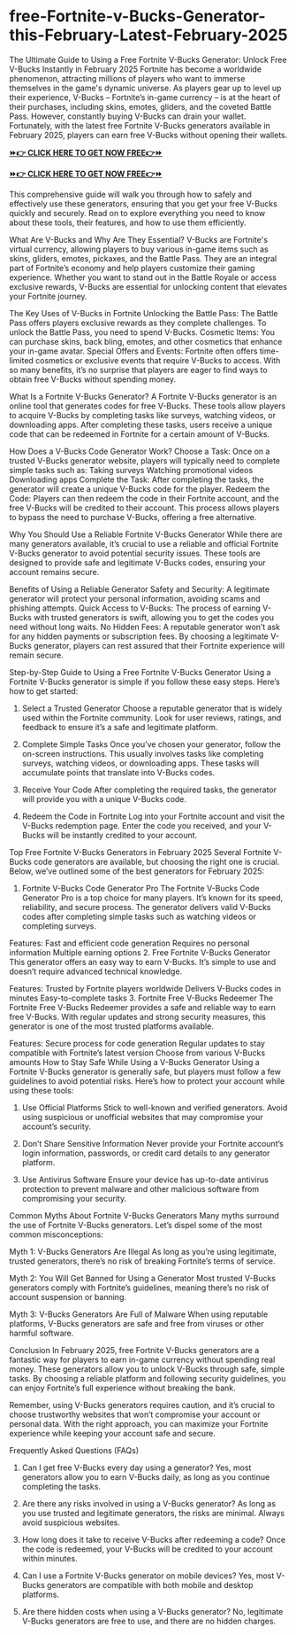 # free-Fortnite-v-Bucks-Generator-this-February-Latest-February-2025
The Ultimate Guide to Using a Free Fortnite V-Bucks Generator: Unlock Free V-Bucks Instantly in February 2025
Fortnite has become a worldwide phenomenon, attracting millions of players who want to immerse themselves in the game's dynamic universe. As players gear up to level up their experience, V-Bucks – Fortnite’s in-game currency – is at the heart of their purchases, including skins, emotes, gliders, and the coveted Battle Pass. However, constantly buying V-Bucks can drain your wallet. Fortunately, with the latest free Fortnite V-Bucks generators available in February 2025, players can earn free V-Bucks without opening their wallets.

**[⏩👉 CLICK HERE TO GET NOW FREE👉⏩](https://jahanhubspot.com/vbucks/)**

**[⏩👉 CLICK HERE TO GET NOW FREE👉⏩](https://jahanhubspot.com/vbucks/)**

This comprehensive guide will walk you through how to safely and effectively use these generators, ensuring that you get your free V-Bucks quickly and securely. Read on to explore everything you need to know about these tools, their features, and how to use them efficiently.

What Are V-Bucks and Why Are They Essential?
V-Bucks are Fortnite's virtual currency, allowing players to buy various in-game items such as skins, gliders, emotes, pickaxes, and the Battle Pass. They are an integral part of Fortnite’s economy and help players customize their gaming experience. Whether you want to stand out in the Battle Royale or access exclusive rewards, V-Bucks are essential for unlocking content that elevates your Fortnite journey.

The Key Uses of V-Bucks in Fortnite
Unlocking the Battle Pass: The Battle Pass offers players exclusive rewards as they complete challenges. To unlock the Battle Pass, you need to spend V-Bucks.
Cosmetic Items: You can purchase skins, back bling, emotes, and other cosmetics that enhance your in-game avatar.
Special Offers and Events: Fortnite often offers time-limited cosmetics or exclusive events that require V-Bucks to access.
With so many benefits, it’s no surprise that players are eager to find ways to obtain free V-Bucks without spending money.

What Is a Fortnite V-Bucks Generator?
A Fortnite V-Bucks generator is an online tool that generates codes for free V-Bucks. These tools allow players to acquire V-Bucks by completing tasks like surveys, watching videos, or downloading apps. After completing these tasks, users receive a unique code that can be redeemed in Fortnite for a certain amount of V-Bucks.

How Does a V-Bucks Code Generator Work?
Choose a Task: Once on a trusted V-Bucks generator website, players will typically need to complete simple tasks such as:
Taking surveys
Watching promotional videos
Downloading apps
Complete the Task: After completing the tasks, the generator will create a unique V-Bucks code for the player.
Redeem the Code: Players can then redeem the code in their Fortnite account, and the free V-Bucks will be credited to their account.
This process allows players to bypass the need to purchase V-Bucks, offering a free alternative.

Why You Should Use a Reliable Fortnite V-Bucks Generator
While there are many generators available, it’s crucial to use a reliable and official Fortnite V-Bucks generator to avoid potential security issues. These tools are designed to provide safe and legitimate V-Bucks codes, ensuring your account remains secure.

Benefits of Using a Reliable Generator
Safety and Security: A legitimate generator will protect your personal information, avoiding scams and phishing attempts.
Quick Access to V-Bucks: The process of earning V-Bucks with trusted generators is swift, allowing you to get the codes you need without long waits.
No Hidden Fees: A reputable generator won’t ask for any hidden payments or subscription fees.
By choosing a legitimate V-Bucks generator, players can rest assured that their Fortnite experience will remain secure.

Step-by-Step Guide to Using a Free Fortnite V-Bucks Generator
Using a Fortnite V-Bucks generator is simple if you follow these easy steps. Here’s how to get started:

1. Select a Trusted Generator
Choose a reputable generator that is widely used within the Fortnite community. Look for user reviews, ratings, and feedback to ensure it’s a safe and legitimate platform.

2. Complete Simple Tasks
Once you’ve chosen your generator, follow the on-screen instructions. This usually involves tasks like completing surveys, watching videos, or downloading apps. These tasks will accumulate points that translate into V-Bucks codes.

3. Receive Your Code
After completing the required tasks, the generator will provide you with a unique V-Bucks code.

4. Redeem the Code in Fortnite
Log into your Fortnite account and visit the V-Bucks redemption page. Enter the code you received, and your V-Bucks will be instantly credited to your account.

Top Free Fortnite V-Bucks Generators in February 2025
Several Fortnite V-Bucks code generators are available, but choosing the right one is crucial. Below, we’ve outlined some of the best generators for February 2025:

1. Fortnite V-Bucks Code Generator Pro
The Fortnite V-Bucks Code Generator Pro is a top choice for many players. It’s known for its speed, reliability, and secure process. The generator delivers valid V-Bucks codes after completing simple tasks such as watching videos or completing surveys.

Features:
Fast and efficient code generation
Requires no personal information
Multiple earning options
2. Free Fortnite V-Bucks Generator
This generator offers an easy way to earn V-Bucks. It’s simple to use and doesn’t require advanced technical knowledge.

Features:
Trusted by Fortnite players worldwide
Delivers V-Bucks codes in minutes
Easy-to-complete tasks
3. Fortnite Free V-Bucks Redeemer
The Fortnite Free V-Bucks Redeemer provides a safe and reliable way to earn free V-Bucks. With regular updates and strong security measures, this generator is one of the most trusted platforms available.

Features:
Secure process for code generation
Regular updates to stay compatible with Fortnite’s latest version
Choose from various V-Bucks amounts
How to Stay Safe While Using a V-Bucks Generator
Using a Fortnite V-Bucks generator is generally safe, but players must follow a few guidelines to avoid potential risks. Here’s how to protect your account while using these tools:

1. Use Official Platforms
Stick to well-known and verified generators. Avoid using suspicious or unofficial websites that may compromise your account’s security.

2. Don’t Share Sensitive Information
Never provide your Fortnite account’s login information, passwords, or credit card details to any generator platform.

3. Use Antivirus Software
Ensure your device has up-to-date antivirus protection to prevent malware and other malicious software from compromising your security.

Common Myths About Fortnite V-Bucks Generators
Many myths surround the use of Fortnite V-Bucks generators. Let’s dispel some of the most common misconceptions:

Myth 1: V-Bucks Generators Are Illegal
As long as you’re using legitimate, trusted generators, there’s no risk of breaking Fortnite’s terms of service.

Myth 2: You Will Get Banned for Using a Generator
Most trusted V-Bucks generators comply with Fortnite’s guidelines, meaning there’s no risk of account suspension or banning.

Myth 3: V-Bucks Generators Are Full of Malware
When using reputable platforms, V-Bucks generators are safe and free from viruses or other harmful software.

Conclusion
In February 2025, free Fortnite V-Bucks generators are a fantastic way for players to earn in-game currency without spending real money. These generators allow you to unlock V-Bucks through safe, simple tasks. By choosing a reliable platform and following security guidelines, you can enjoy Fortnite’s full experience without breaking the bank.

Remember, using V-Bucks generators requires caution, and it’s crucial to choose trustworthy websites that won’t compromise your account or personal data. With the right approach, you can maximize your Fortnite experience while keeping your account safe and secure.

Frequently Asked Questions (FAQs)
1. Can I get free V-Bucks every day using a generator?
Yes, most generators allow you to earn V-Bucks daily, as long as you continue completing the tasks.

2. Are there any risks involved in using a V-Bucks generator?
As long as you use trusted and legitimate generators, the risks are minimal. Always avoid suspicious websites.

3. How long does it take to receive V-Bucks after redeeming a code?
Once the code is redeemed, your V-Bucks will be credited to your account within minutes.

4. Can I use a Fortnite V-Bucks generator on mobile devices?
Yes, most V-Bucks generators are compatible with both mobile and desktop platforms.

5. Are there hidden costs when using a V-Bucks generator?
No, legitimate V-Bucks generators are free to use, and there are no hidden charges.
